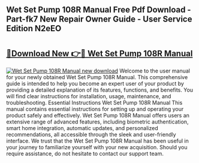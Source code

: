 ## Wet Set Pump 108R Manual Free Pdf Download - Part-fk7 New Repair Owner Guide - User Service Edition N2eEO

# <h2><a href="http://bc4782.oget.top/?id=Wet+Set+Pump+108R+Manual">🔗Download New 👉🔴 Wet Set Pump 108R Manual</a></h2>

[![Wet Set Pump 108R Manual new download](https://i.imgur.com/5g1atiW.png)](http://bc4782.oget.top/?id=Wet+Set+Pump+108R+Manual)
Welcome to the user manual for your newly obtained Wet Set Pump 108R Manual. This comprehensive guide is intended to help you become an expert user of your product by providing a detailed explanation of its features, functions, and benefits. You will find clear instructions for installation, usage, maintenance, and troubleshooting. Essential Instructions Wet Set Pump 108R Manual This manual contains essential instructions for setting up and operating your product safely and effectively. Wet Set Pump 108R Manual offers users an extensive range of advanced features, including biometric authentication, smart home integration, automatic updates, and personalized recommendations, all accessible through the sleek and user-friendly interface. We trust that the Wet Set Pump 108R Manual has been useful in your journey to familiarize yourself with your new acquisition. Should you require assistance, do not hesitate to contact our support team.

